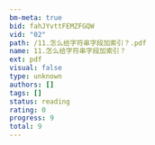 ```yaml
---
bm-meta: true
bid: fahJYvttFEMZFGQW
vid: "02"
path: /11.怎么给字符串字段加索引？.pdf
name: 11.怎么给字符串字段加索引？
ext: pdf
visual: false
type: unknown
authors: []
tags: []
status: reading
rating: 0
progress: 9
total: 9
---
```

